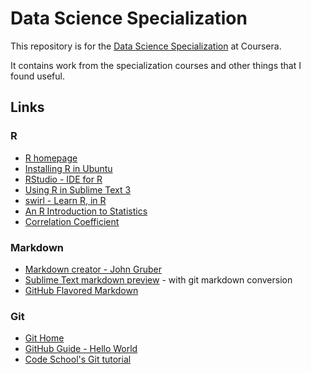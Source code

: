 Data Science Specialization
===================
This repository is for the [Data Science Specialization](https://www.coursera.org/specialization/jhudatascience) at Coursera.

It contains work from the specialization courses and other things that I found useful.

## Links
### R
* [R homepage](http://www.r-project.org/)
* [Installing R in Ubuntu](http://sites.psu.edu/theubunturblog/installing-r-in-ubuntu/)
* [RStudio - IDE for R](http://www.rstudio.com/)
* [Using R in Sublime Text 3](http://www.kevjohnson.org/using-r-in-sublime-text-3/)
* [swirl - Learn R, in R](http://swirlstats.com/)
* [An R Introduction to Statistics](http://www.r-tutor.com/)
 * [Correlation Coefficient](http://www.r-tutor.com/elementary-statistics/numerical-measures/correlation-coefficient)

### Markdown
* [Markdown creator - John Gruber](http://daringfireball.net)
* [Sublime Text markdown preview](https://github.com/revolunet/sublimetext-markdown-preview) - with git markdown conversion
* [GitHub Flavored Markdown](https://help.github.com/articles/github-flavored-markdown)

### Git
* [Git Home](http://git-scm.com)
* [GitHub Guide - Hello World](https://guides.github.com/activities/hello-world/)
* [Code School's Git tutorial](https://try.github.io)
